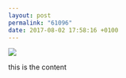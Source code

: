 ```yaml
---
layout: post
permalink: "61096"
date: 2017-08-02 17:58:16 +0100
---
```

![](https://lildude.github.io/media/12716713_162835967431386_291746593_n.jpg)
  
this is the content

